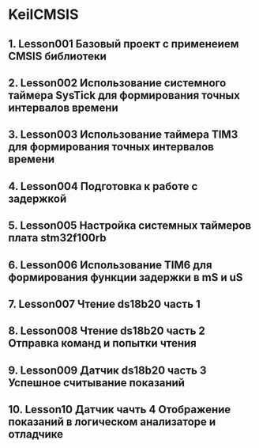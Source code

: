 # KeilCMSIS
## 1. Lesson001 Базовый проект с применеием CMSIS библиотеки
## 2. Lesson002 Использование системного таймера SysTick для формирования точных интервалов времени
## 3. Lesson003 Использование таймера TIM3 для формирования точных интервалов времени
## 4. Lesson004 Подготовка к работе с задержкой
## 5. Lesson005 Настройка системных таймеров плата stm32f100rb
## 6. Lesson006 Использование TIM6 для формирования функции задержки в mS и uS
## 7. Lesson007 Чтение ds18b20 часть 1
## 8. Lesson008 Чтение ds18b20 часть 2 Отправка команд и попытки чтения
## 9. Lesson009 Датчик ds18b20 часть 3 Успешное считывание показаний
## 10. Lesson10 Датчик чачть 4 Отображение показаний в логическом анализаторе и отладчике